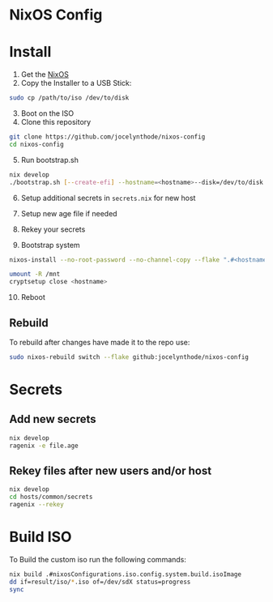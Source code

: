 # NixOS Config

# Install

1. Get the [NixOS](https://channels.nixos.org/nixos-22.05/latest-nixos-minimal-x86_64-linux.iso)
2. Copy the Installer to a USB Stick:

```bash
sudo cp /path/to/iso /dev/to/disk
```

3. Boot on the ISO
4. Clone this repository

```bash
git clone https://github.com/jocelynthode/nixos-config
cd nixos-config
```

5. Run bootstrap.sh

```bash
nix develop
./bootstrap.sh [--create-efi] --hostname=<hostname>--disk=/dev/to/disk
```

6. Setup additional secrets in `secrets.nix` for new host

7. Setup new age file if needed

8. Rekey your secrets

9. Bootstrap system

```bash
nixos-install --no-root-password --no-channel-copy --flake ".#<hostname>"

umount -R /mnt
cryptsetup close <hostname>
```

10. Reboot

## Rebuild

To rebuild after changes have made it to the repo use:

```bash
sudo nixos-rebuild switch --flake github:jocelynthode/nixos-config
```

# Secrets

## Add new secrets

```bash
nix develop
ragenix -e file.age
```

## Rekey files after new users and/or host

```bash
nix develop
cd hosts/common/secrets
ragenix --rekey
```

# Build ISO

To Build the custom iso run the following commands:

```bash
nix build .#nixosConfigurations.iso.config.system.build.isoImage
dd if=result/iso/*.iso of=/dev/sdX status=progress
sync

```

